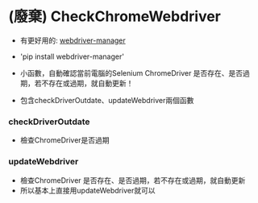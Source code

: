 # (廢棄) CheckChromeWebdriver
* 有更好用的: [webdriver-manager](https://pypi.org/project/webdriver-manager/)
* 'pip install webdriver-manager'

* 小函數，自動確認當前電腦的Selenium ChromeDriver 是否存在、是否過期，若不存在或過期，就自動更新！
* 包含checkDriverOutdate、updateWebdriver兩個函數

### checkDriverOutdate
* 檢查ChromeDriver是否過期

### updateWebdriver
* 檢查ChromeDriver 是否存在、是否過期，若不存在或過期，就自動更新
* 所以基本上直接用updateWebdriver就可以
